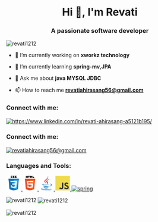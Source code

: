 <h1 align="center">Hi 👋, I'm Revati</h1>
<h3 align="center">A passionate software developer</h3>

<p align="left"> <img src="https://komarev.com/ghpvc/?username=revati1212&label=Profile%20views&color=0e75b6&style=flat" alt="revati1212" /> </p>



- 🔭 I’m currently working on **xworkz technology**

- 🌱 I’m currently learning **spring-mv,JPA**

- 💬 Ask me about **java MYSQL JDBC**

- 📫 How to reach me **revatiahirasang56@gmail.com**

<h3 align="left">Connect with me:</h3>
<p align="left">
<a href="https://www.linkedin.com/in/revati-ahirasang-a5121b195/" target="blank"><img align="center" src="https://raw.githubusercontent.com/rahuldkjain/github-profile-readme-generator/master/src/images/icons/Social/linked-in-alt.svg" alt="https://www.linkedin.com/in/revati-ahirasang-a5121b195/" height="30" width="40" /></a>

  <h3 align="left">Connect with me:</h3>
<p align="left">
  <a href="mailto:your-revatiahirasang56@gmail.com" target="blank">
    <img align="center" src="https://raw.githubusercontent.com/rahuldkjain/github-profile-readme-generator/master/src/images/icons/Social/email.svg" alt="revatiahirasang56@gmail.com" height="30" width="40" />
  </a>
</p>

</p>



<h3 align="left">Languages and Tools:</h3>
<p align="left"> <a href="https://www.w3schools.com/css/" target="_blank" rel="noreferrer"> <img src="https://raw.githubusercontent.com/devicons/devicon/master/icons/css3/css3-original-wordmark.svg" alt="css3" width="40" height="40"/> </a> <a href="https://www.w3.org/html/" target="_blank" rel="noreferrer"> <img src="https://raw.githubusercontent.com/devicons/devicon/master/icons/html5/html5-original-wordmark.svg" alt="html5" width="40" height="40"/> </a> <a href="https://www.java.com" target="_blank" rel="noreferrer"> <img src="https://raw.githubusercontent.com/devicons/devicon/master/icons/java/java-original.svg" alt="java" width="40" height="40"/> </a> <a href="https://developer.mozilla.org/en-US/docs/Web/JavaScript" target="_blank" rel="noreferrer"> <img src="https://raw.githubusercontent.com/devicons/devicon/master/icons/javascript/javascript-original.svg" alt="javascript" width="40" height="40"/> </a> <a href="https://spring.io/" target="_blank" rel="noreferrer"> <img src="https://www.vectorlogo.zone/logos/springio/springio-icon.svg" alt="spring" width="40" height="40"/> </a> </p>

<p><img align="left" src="https://github-readme-stats.vercel.app/api/top-langs?username=revati1212&show_icons=true&locale=en&layout=compact" alt="revati1212" /></p>

<p>&nbsp;<img align="center" src="https://github-readme-stats.vercel.app/api?username=revati1212&show_icons=true&locale=en" alt="revati1212" /></p>

<p><img align="center" src="https://github-readme-streak-stats.herokuapp.com/?user=revati1212&" alt="revati1212" /></p>

